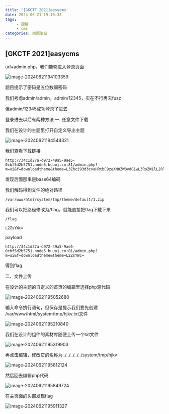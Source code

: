 ```yaml
---
title: '[GKCTF 2021]easycms'
date: 2024-06-21 19:10:33
tags: 
     - 题解
     - cms
categories: 刷题笔记
---
```


## [GKCTF 2021]easycms

url+admin.php，我们能够进入登录页面

![image-20240621194103359](https://insey.oss-cn-shenzhen.aliyuncs.com/kin/202406211941505.png)

题目提示了密码是五位数弱密码

我们考虑admin/admin，admin/12345，实在不行再去fuzz

但admin/12345成功登录了进去

<!--more-->

登录进去以后有两种方法
        一. 任意文件下载

我们在设计的主题里打开自定义导出主题

![image-20240621194544321](https://insey.oss-cn-shenzhen.aliyuncs.com/kin/202406211945510.png)

我们查看下载链接

```
http://34c1d27a-d972-49a5-9ae5-0cbf5d2b5751.node5.buuoj.cn:81/admin.php?m=ui&f=downloadtheme&theme=L3Zhci93d3cvaHRtbC9zeXN0ZW0vdG1wL3RoZW1lL2RlZmF1bHQvMS56aXA=
```

发现后面那串是base64编码

我们解码得到文件的绝对路径

```
/var/www/html/system/tmp/theme/default/1.zip
```

我们可以把路径修改为/flag，就能直接把flag下载下来

```
/flag

L2ZsYWc=
```

payload

```
http://34c1d27a-d972-49a5-9ae5-0cbf5d2b5751.node5.buuoj.cn:81/admin.php?m=ui&f=downloadtheme&theme=L2ZsYWc=
```

得到flag



二、文件上传

在设计的主题的自定义的首页的编辑里选择php源代码

![image-20240621195052680](https://insey.oss-cn-shenzhen.aliyuncs.com/kin/202406211950702.png)

输入命令执行语句，但保存是提示我们要先创建 /var/www/html/system/tmp/hjkv.txt文件

![image-20240621195210840](https://insey.oss-cn-shenzhen.aliyuncs.com/kin/202406211952875.png)

我们在设计的组件的素材库随便上传一个txt文件

![image-20240621195319903](https://insey.oss-cn-shenzhen.aliyuncs.com/kin/202406211953993.png)

再点击编辑，修改它的名称为../../../../../system/tmp/hjkv

![image-20240621195812124](https://insey.oss-cn-shenzhen.aliyuncs.com/kin/202406211958153.png)

然后回去编辑php代码

![image-20240621195849724](https://insey.oss-cn-shenzhen.aliyuncs.com/kin/202406211958827.png)

在主页面的头部发现flag

![image-20240621195911327](https://insey.oss-cn-shenzhen.aliyuncs.com/kin/202406211959362.png)
